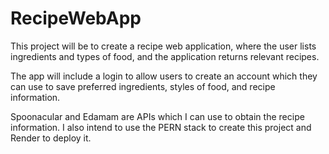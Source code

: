 # RecipeWebApp
This project will be to create a recipe web application, where the user lists ingredients and types of food, and the application returns relevant recipes.

The app will include a login to allow users to create an account which they can use to save preferred ingredients, styles of food, and recipe information. 

Spoonacular and Edamam are APIs which I can use to obtain the recipe information. I also intend to use the PERN stack to create this project and Render to deploy it.
